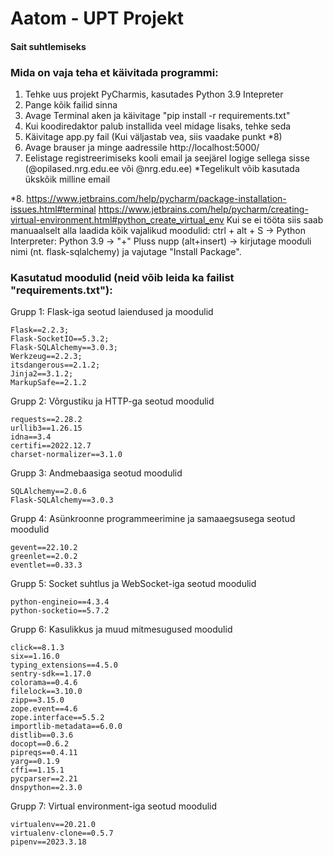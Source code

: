 # Aatom - UPT Projekt
#### Sait suhtlemiseks


### Mida on vaja teha et käivitada programmi:

1. Tehke uus projekt PyCharmis, kasutades Python 3.9 Intepreter
2. Pange kõik failid sinna
3. Avage Terminal aken ja käivitage "pip install -r requirements.txt"
4. Kui koodiredaktor palub installida veel midage lisaks, tehke seda
5. Käivitage app.py fail (Kui väljastab vea, siis vaadake punkt *8)
6. Avage brauser ja minge aadressile http://localhost:5000/
7. Eelistage registreerimiseks kooli email ja seejärel logige sellega sisse (@opilased.nrg.edu.ee või @nrg.edu.ee) *Tegelikult võib kasutada ükskõik milline email

*8. https://www.jetbrains.com/help/pycharm/package-installation-issues.html#terminal 
    https://www.jetbrains.com/help/pycharm/creating-virtual-environment.html#python_create_virtual_env
    Kui se ei tööta siis saab manuaalselt alla laadida kõik vajalikud moodulid: ctrl + alt + S -> Python Interpreter: Python 3.9 -> "+" Pluss nupp (alt+insert) -> kirjutage mooduli nimi (nt. flask-sqlalchemy) ja vajutage "Install Package".


### Kasutatud moodulid (neid võib leida ka failist "requirements.txt"):

Grupp 1: Flask-iga seotud laiendused ja moodulid

    Flask==2.2.3;
    Flask-SocketIO==5.3.2;
    Flask-SQLAlchemy==3.0.3;
    Werkzeug==2.2.3;
    itsdangerous==2.1.2;
    Jinja2==3.1.2;
    MarkupSafe==2.1.2

Grupp 2: Võrgustiku ja HTTP-ga seotud moodulid

    requests==2.28.2
    urllib3==1.26.15
    idna==3.4
    certifi==2022.12.7
    charset-normalizer==3.1.0

Grupp 3: Andmebaasiga seotud moodulid

    SQLAlchemy==2.0.6
    Flask-SQLAlchemy==3.0.3

Grupp 4: Asünkroonne programmeerimine ja samaaegsusega seotud moodulid

    gevent==22.10.2
    greenlet==2.0.2
    eventlet==0.33.3

Grupp 5: Socket suhtlus ja WebSocket-iga seotud moodulid

    python-engineio==4.3.4
    python-socketio==5.7.2


Grupp 6: Kasulikkus ja muud mitmesugused moodulid

    click==8.1.3
    six==1.16.0
    typing_extensions==4.5.0
    sentry-sdk==1.17.0
    colorama==0.4.6
    filelock==3.10.0
    zipp==3.15.0
    zope.event==4.6
    zope.interface==5.5.2
    importlib-metadata==6.0.0
    distlib==0.3.6
    docopt==0.6.2
    pipreqs==0.4.11
    yarg==0.1.9
    cffi==1.15.1
    pycparser==2.21
    dnspython==2.3.0

Grupp 7: Virtual environment-iga seotud moodulid

    virtualenv==20.21.0
    virtualenv-clone==0.5.7
    pipenv==2023.3.18
